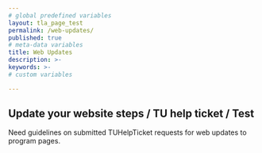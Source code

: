 ```yaml
---
# global predefined variables
layout: tla_page_test
permalink: /web-updates/
published: true
# meta-data variables
title: Web Updates
description: >-
keywords: >-
# custom variables

---
```


## Update your website steps / TU help ticket / Test
Need guidelines on submitted TUHelpTicket requests for web updates to program pages. 
